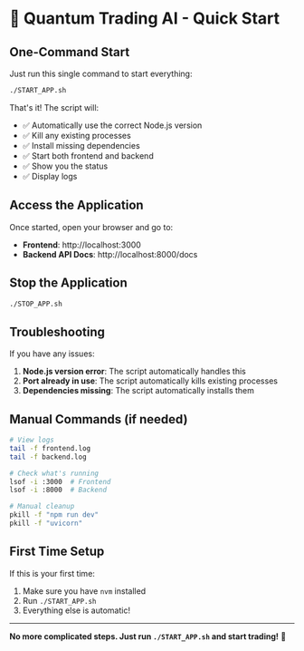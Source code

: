 # 🚀 Quantum Trading AI - Quick Start

## One-Command Start

Just run this single command to start everything:

```bash
./START_APP.sh
```

That's it! The script will:
- ✅ Automatically use the correct Node.js version
- ✅ Kill any existing processes
- ✅ Install missing dependencies
- ✅ Start both frontend and backend
- ✅ Show you the status
- ✅ Display logs

## Access the Application

Once started, open your browser and go to:
- **Frontend**: http://localhost:3000
- **Backend API Docs**: http://localhost:8000/docs

## Stop the Application

```bash
./STOP_APP.sh
```

## Troubleshooting

If you have any issues:

1. **Node.js version error**: The script automatically handles this
2. **Port already in use**: The script automatically kills existing processes
3. **Dependencies missing**: The script automatically installs them

## Manual Commands (if needed)

```bash
# View logs
tail -f frontend.log
tail -f backend.log

# Check what's running
lsof -i :3000  # Frontend
lsof -i :8000  # Backend

# Manual cleanup
pkill -f "npm run dev"
pkill -f "uvicorn"
```

## First Time Setup

If this is your first time:

1. Make sure you have `nvm` installed
2. Run `./START_APP.sh`
3. Everything else is automatic!

---

**No more complicated steps. Just run `./START_APP.sh` and start trading!** 🎉

